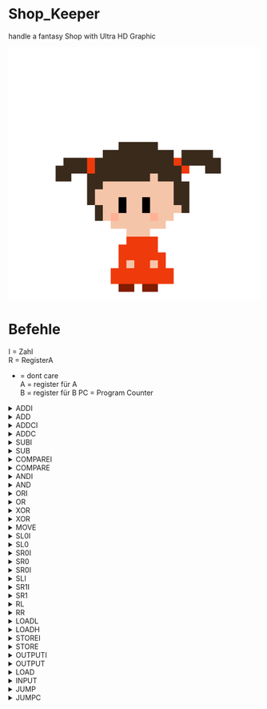 # Shop_Keeper
handle a fantasy Shop with Ultra HD Graphic 

![alt text](https://github.com/MarcDod/Shop_keeper/blob/master/core/assets/npc/npc/child0.png?raw=true)

# Befehle
I = Zahl <br>
R = RegisterA <br>
- = dont care <br>
A = register für A <br>
B = register für B
PC = Program Counter

<details closed>
  <summary>ADDI</summary>
    &nbsp;&nbsp;&nbsp;0000 01II IIII AAAA <br>
    &nbsp;&nbsp;&nbsp;A = A + I und c = 0 <br> 
    &nbsp;&nbsp;&nbsp;<strong>Wenn</strong> (A + I) >= 2^16 <strong>dann:</strong> c = 1 und A = 2^16 - (A + I) <br>
    &nbsp;&nbsp;&nbsp;<strong>Wenn</strong> (A + I) = 0 <strong>dann:</strong> z = 1 sonst: z = 0
</details>
<details closed>
  <summary>ADD</summary>
    &nbsp;&nbsp;&nbsp;0000 00-- BBBB AAAA <br>
    &nbsp;&nbsp;&nbsp;A = A + B und c = 0 <br> 
    &nbsp;&nbsp;&nbsp;<strong>Wenn</strong> (A + B) >= 2^16 <strong>dann:</strong> c = 1 und A = 2^16 - (A + B) <br>
    &nbsp;&nbsp;&nbsp;<strong>Wenn</strong> (A + B) = 0 <strong>dann:</strong> z = 1 sonst: z = 0
</details>
<details closed>
  <summary>ADDCI</summary>
    &nbsp;&nbsp;&nbsp;0000 11II IIII AAAA <br>
    &nbsp;&nbsp;&nbsp;A = A + I und c = 0 <br> 
    &nbsp;&nbsp;&nbsp;<strong>Wenn</strong> (A + I + C) >= 2^16 <strong>dann:</strong> c = 1 und A = 2^16 - (A + I + C) <br>
    &nbsp;&nbsp;&nbsp;<strong>Wenn</strong> (A + I + C) = 0 <strong>dann:</strong> z = 1 sonst: z = 0
</details>
<details closed>
  <summary>ADDC</summary>
    &nbsp;&nbsp;&nbsp;0000 10-- BBBB AAAA <br>
    &nbsp;&nbsp;&nbsp;A = A + B + C und c = 0 <br> 
    &nbsp;&nbsp;&nbsp;<strong>Wenn</strong> (A + B + C) >= 2^16 <strong>dann:</strong> c = 1 und A = 2^16 - (A + B + C) <br>
    &nbsp;&nbsp;&nbsp;<strong>Wenn</strong> (A + B + C) = 0 <strong>dann:</strong> z = 1 sonst: z = 0
</details>
<details closed>
  <summary>SUBI</summary>
    &nbsp;&nbsp;&nbsp;0001 01II IIII AAAA <br>
    &nbsp;&nbsp;&nbsp;A = A - I und c = 0 <br> 
    &nbsp;&nbsp;&nbsp;<strong>Wenn</strong> (A - I) < 0 <strong>dann:</strong> c = 1 und A = 2^16 + (A - I) <br>
    &nbsp;&nbsp;&nbsp;<strong>Wenn</strong> (A - I ) = 0 <strong>dann:</strong> z = 1 sonst: z = 0
</details>
<details closed>
  <summary>SUB</summary>
    &nbsp;&nbsp;&nbsp;0001 00-- BBBB AAAA <br>
    &nbsp;&nbsp;&nbsp;A = A - B und c = 0 <br> 
    &nbsp;&nbsp;&nbsp;<strong>Wenn</strong> (A - B) < 0 <strong>dann:</strong> c = 1 und A = 2^16 + (A - B) <br>
    &nbsp;&nbsp;&nbsp;<strong>Wenn</strong> (A - B) = 0 <strong>dann:</strong> z = 1 sonst: z = 0
</details>
<details closed>
  <summary>COMPAREI</summary>
    &nbsp;&nbsp;&nbsp;0001 11II IIII AAAA <br>
    &nbsp;&nbsp;&nbsp;<strong>Wenn</strong> A < I <strong>dann:</strong> c = 1 und z = 0 <br>
    &nbsp;&nbsp;&nbsp;<strong>Wenn</strong> A > I <strong>dann:</strong> c = 0 und z = 0 <br> 
    &nbsp;&nbsp;&nbsp;<strong>sont</strong> c = 0 und z = 1 
</details>
<details closed>
  <summary>COMPARE</summary>
    &nbsp;&nbsp;&nbsp;0001 10-- BBBB AAAA <br>
    &nbsp;&nbsp;&nbsp;<strong>Wenn</strong> A < B <strong>dann:</strong> c = 1 und z = 0 <br>
    &nbsp;&nbsp;&nbsp;<strong>Wenn</strong> A > B <strong>dann:</strong> c = 0 und z = 0 <br> 
    &nbsp;&nbsp;&nbsp;<strong>sont</strong> c = 0 und z = 1 
</details>
<details closed>
  <summary>ANDI</summary>
    &nbsp;&nbsp;&nbsp;0010 01II IIII AAAA <br>
    &nbsp;&nbsp;&nbsp;A = A and I
</details>
<details closed>
  <summary>AND</summary>
    &nbsp;&nbsp;&nbsp;0010 00-- BBBB AAAA <br>
    &nbsp;&nbsp;&nbsp;A = A and B
</details>
<details closed>
  <summary>ORI</summary>
    &nbsp;&nbsp;&nbsp;0010 11II IIII AAAA <br>
    &nbsp;&nbsp;&nbsp;A = A or I
</details>
<details closed>
  <summary>OR</summary>
    &nbsp;&nbsp;&nbsp;0010 10-- BBBB AAAA <br>
    &nbsp;&nbsp;&nbsp;A = A or B
</details>
<details closed>
  <summary>XOR</summary>
    &nbsp;&nbsp;&nbsp;0011 01II IIII AAAA <br>
    &nbsp;&nbsp;&nbsp;A = A or I
</details>
<details closed>
  <summary>XOR</summary>
    &nbsp;&nbsp;&nbsp;0011 00-- BBBB AAAA <br>
    &nbsp;&nbsp;&nbsp;A = A or B
</details>
<details closed>
  <summary>MOVE</summary>
    &nbsp;&nbsp;&nbsp;0011 1--- BBBB AAAA <br>
    &nbsp;&nbsp;&nbsp;A = B
</details>
<details closed>
  <summary>SL0I</summary>
    &nbsp;&nbsp;&nbsp;0100 010- IIII AAAA <br>
    &nbsp;&nbsp;&nbsp;A << I mit 0 aufgefüllt
</details>
<details closed>
  <summary>SL0</summary>
    &nbsp;&nbsp;&nbsp;0100 000- BBBB AAAA <br>
    &nbsp;&nbsp;&nbsp;A << B mit 0 aufgefüllt
</details>
<details closed>
  <summary>SR0I</summary>
    &nbsp;&nbsp;&nbsp;0100 011- IIII AAAA <br>
    &nbsp;&nbsp;&nbsp;A >> I mit 0 aufgefüllt
</details>
<details closed>
  <summary>SR0</summary>
    &nbsp;&nbsp;&nbsp;0100 001- BBBB AAAA <br>
    &nbsp;&nbsp;&nbsp;A >> B mit 0 aufgefüllt
</details>
<details closed>
  <summary>SR0I</summary>
    &nbsp;&nbsp;&nbsp;0100 110- IIII AAAA <br>
    &nbsp;&nbsp;&nbsp;A << I mit 1 aufgefüllt
</details>
<details closed>
  <summary>SLI</summary>
    &nbsp;&nbsp;&nbsp;0100 100- BBBB AAAA <br>
    &nbsp;&nbsp;&nbsp;A << B mit 1 aufgefüllt
</details>
<details closed>
  <summary>SR1I</summary>
    &nbsp;&nbsp;&nbsp;0100 111- IIII AAAA <br>
    &nbsp;&nbsp;&nbsp;A >> I mit 1 aufgefüllt
</details>
<details closed>
  <summary>SR1</summary>
    &nbsp;&nbsp;&nbsp;0100 101- BBBB AAAA <br>
    &nbsp;&nbsp;&nbsp;A >> B mit 1 aufgefüllt
</details>
<details closed>
  <summary>RL</summary>
    &nbsp;&nbsp;&nbsp;0101 0--- BBBB AAAA <br>
    &nbsp;&nbsp;&nbsp;A = B[14 - 0] & B[15] <br>
    &nbsp;&nbsp;&nbsp;<strong>Wenn</strong> B[15] == 1 <strong>dann:</strong> c = 1 <strong>sonst:</strong> c = 0 <br>
</details>
<details closed>
  <summary>RR</summary>
    &nbsp;&nbsp;&nbsp;0101 1--- BBBB AAAA <br>
    &nbsp;&nbsp;&nbsp;A = B[0] & B[15 - 1] <br>
    &nbsp;&nbsp;&nbsp;<strong>Wenn</strong> B[0] == 1 <strong>dann:</strong> c = 1 <strong>sonst:</strong> c = 0 <br>
</details>
<details closed>
  <summary>LOADL</summary>
    &nbsp;&nbsp;&nbsp;0111 IIII IIII AAAA <br>
    &nbsp;&nbsp;&nbsp;A = A[15 - 8] & I <br>
</details>
<details closed>
  <summary>LOADH</summary>
    &nbsp;&nbsp;&nbsp;0111 IIII IIII AAAA <br>
    &nbsp;&nbsp;&nbsp;A = I & A[7 - 0] <br>
</details>
<details closed>
  <summary>STOREI</summary>
    &nbsp;&nbsp;&nbsp;1001 01II IIII AAAA <br>
    &nbsp;&nbsp;&nbsp;RAM(A) = I <br>
</details>
<details closed>
  <summary>STORE</summary>
    &nbsp;&nbsp;&nbsp;1001 00-- B AAAA <br>
    &nbsp;&nbsp;&nbsp;RAM(A) = B <br>
</details>
<details closed>
  <summary>OUTPUTI</summary>
    &nbsp;&nbsp;&nbsp;1001 11II IIII AAAA<br>
    &nbsp;&nbsp;&nbsp;OUTPUT(A) = I <br>
</details>
<details closed>
  <summary>OUTPUT</summary>
    &nbsp;&nbsp;&nbsp;1001 10-- BBBB AAAA<br>
    &nbsp;&nbsp;&nbsp;OUTPUT(A) = B <br>
</details>
<details closed>
  <summary>LOAD</summary>
    &nbsp;&nbsp;&nbsp;110- ---- BBBB AAAA<br>
    &nbsp;&nbsp;&nbsp;A = RAM(B) <br>
</details>
<details closed>
  <summary>INPUT</summary>
    &nbsp;&nbsp;&nbsp;1001 10-- BBBB AAAA<br>
    &nbsp;&nbsp;&nbsp;A = INPUT(B)<br>
</details>
<details closed>
  <summary>JUMP</summary>
    &nbsp;&nbsp;&nbsp;1011 ---- BBBB AAAA<br>
    &nbsp;&nbsp;&nbsp;A = PC<br>
    &nbsp;&nbsp;&nbsp;PC = B<br>
</details>
<details closed>
  <summary>JUMPC</summary>
    &nbsp;&nbsp;&nbsp;1010 0-1- BBBB AAAA<br>
    &nbsp;&nbsp;&nbsp;<strong>Wenn:</strong> C = 1 <strong>Dann:</strong> 
    ```diff 
      ! &nbsp;&nbsp;&nbsp;JUMP 
    ``` 
</details>

